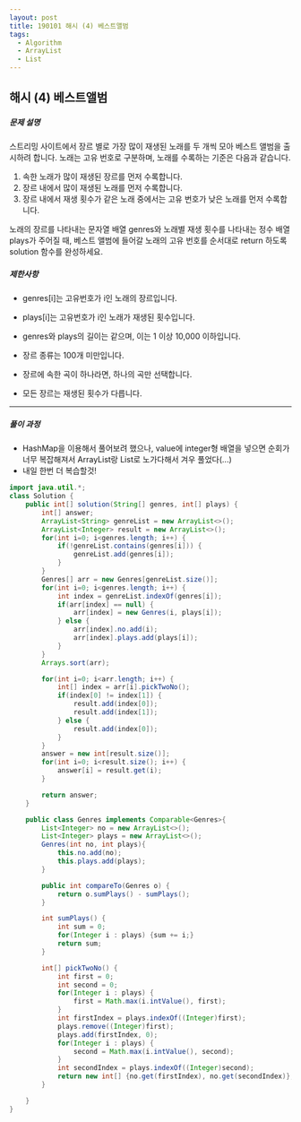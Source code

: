 ```yaml
---
layout: post
title: 190101 해시 (4) 베스트앨범
tags:
  - Algorithm
  - ArrayList	
  - List
---
```

## 해시 (4) 베스트앨범



##### 문제 설명

스트리밍 사이트에서 장르 별로 가장 많이 재생된 노래를 두 개씩 모아 베스트 앨범을 출시하려 합니다. 노래는 고유 번호로 구분하며, 노래를 수록하는 기준은 다음과 같습니다.

1. 속한 노래가 많이 재생된 장르를 먼저 수록합니다.
2. 장르 내에서 많이 재생된 노래를 먼저 수록합니다.
3. 장르 내에서 재생 횟수가 같은 노래 중에서는 고유 번호가 낮은 노래를 먼저 수록합니다.

노래의 장르를 나타내는 문자열 배열 genres와 노래별 재생 횟수를 나타내는 정수 배열 plays가 주어질 때, 베스트 앨범에 들어갈 노래의 고유 번호를 순서대로 return 하도록 solution 함수를 완성하세요.

##### 제한사항

- genres[i]는 고유번호가 i인 노래의 장르입니다.

- plays[i]는 고유번호가 i인 노래가 재생된 횟수입니다.

- genres와 plays의 길이는 같으며, 이는 1 이상 10,000 이하입니다.

- 장르 종류는 100개 미만입니다.

- 장르에 속한 곡이 하나라면, 하나의 곡만 선택합니다.

- 모든 장르는 재생된 횟수가 다릅니다.

------


##### 풀이 과정

- HashMap을 이용해서 풀어보려 했으나, value에 integer형 배열을 넣으면 순회가 너무 복잡해져서 ArrayList랑 List로 노가다해서 겨우 풀었다(...)
- 내일 한번 더 복습할것!

```java
import java.util.*;
class Solution {
    public int[] solution(String[] genres, int[] plays) {
        int[] answer;
        ArrayList<String> genreList = new ArrayList<>();
        ArrayList<Integer> result = new ArrayList<>();
        for(int i=0; i<genres.length; i++) {
            if(!genreList.contains(genres[i])) {
                genreList.add(genres[i]);
            }
        }
        Genres[] arr = new Genres[genreList.size()];
        for(int i=0; i<genres.length; i++) {
            int index = genreList.indexOf(genres[i]);
            if(arr[index] == null) {
                arr[index] = new Genres(i, plays[i]);
            } else {
                arr[index].no.add(i);
                arr[index].plays.add(plays[i]);
            }
        }
        Arrays.sort(arr);

        for(int i=0; i<arr.length; i++) {
            int[] index = arr[i].pickTwoNo();
            if(index[0] != index[1]) {
                result.add(index[0]);
                result.add(index[1]);
            } else {
                result.add(index[0]);
            }
        }
        answer = new int[result.size()];
        for(int i=0; i<result.size(); i++) {
            answer[i] = result.get(i);
        }

        return answer;
    }

    public class Genres implements Comparable<Genres>{
        List<Integer> no = new ArrayList<>();
        List<Integer> plays = new ArrayList<>();
        Genres(int no, int plays){
            this.no.add(no);
            this.plays.add(plays);
        }

        public int compareTo(Genres o) {
            return o.sumPlays() - sumPlays();
        }

        int sumPlays() {
            int sum = 0;
            for(Integer i : plays) {sum += i;}
            return sum;
        }

        int[] pickTwoNo() {
            int first = 0;
            int second = 0;
            for(Integer i : plays) {
                first = Math.max(i.intValue(), first);
            }
            int firstIndex = plays.indexOf((Integer)first);
            plays.remove((Integer)first);
            plays.add(firstIndex, 0);
            for(Integer i : plays) {
                second = Math.max(i.intValue(), second);
            }
            int secondIndex = plays.indexOf((Integer)second);
            return new int[] {no.get(firstIndex), no.get(secondIndex)};
        }

    }
}
```

